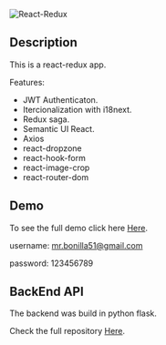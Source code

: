 ![React-Redux](https://miro.medium.com/proxy/1*VeM-5lsAtrrJ4jXH96h5kg.png)

## Description
This is a react-redux app.

Features:

- JWT Authenticaton.
- Itercionalization with i18next.
- Redux saga.
- Semantic UI React.
- Axios
- react-dropzone
- react-hook-form
- react-image-crop
- react-router-dom


## Demo
To see the full demo click here [Here](http://128.199.43.48/storewebapp/).

username: mr.bonilla51@gmail.com

password: 123456789

## BackEnd API
The backend was build in python flask.

Check the full repository [Here](https://github.com/ottobonilla95/Python-Flask-Api).

   
   
